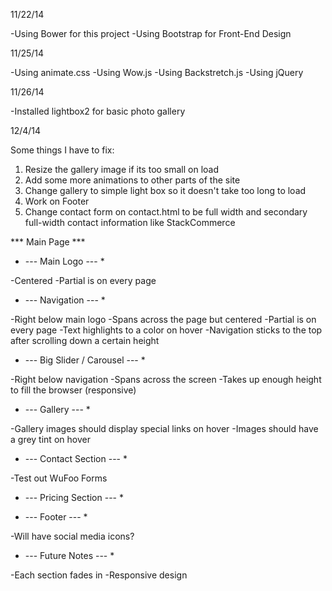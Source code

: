 11/22/14

-Using Bower for this project
-Using Bootstrap for Front-End Design

11/25/14

-Using animate.css
-Using Wow.js
-Using Backstretch.js
-Using jQuery

11/26/14

-Installed lightbox2 for basic photo gallery

12/4/14

Some things I have to fix:
1. Resize the gallery image if its too small on load
2. Add some more animations to other parts of the site
3. Change gallery to simple light box so it doesn't take too long to load
4. Work on Footer
5. Change contact form on contact.html to be full width and secondary full-width contact information like StackCommerce


*** Main Page ***

* --- Main Logo --- *

-Centered
-Partial is on every page

* --- Navigation --- *

-Right below main logo
-Spans across the page but centered
-Partial is on every page
-Text highlights to a color on hover
-Navigation sticks to the top after scrolling down a certain height

* ---  Big Slider / Carousel --- *

-Right below navigation
-Spans across the screen
-Takes up enough height to fill the browser (responsive)

* --- Gallery --- *

-Gallery images should display special links on hover
-Images should have a grey tint on hover

* --- Contact Section --- *

-Test out WuFoo Forms

* --- Pricing Section --- *

* --- Footer --- *

-Will have social media icons?

* --- Future Notes --- *

-Each section fades in 
-Responsive design